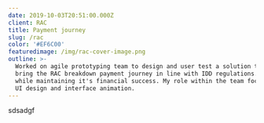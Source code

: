 ```yaml
---
date: 2019-10-03T20:51:00.000Z
client: RAC
title: Payment journey
slug: /rac
color: '#EF6C00'
featuredimage: /img/rac-cover-image.png
outline: >-
  Worked on agile prototyping team to design and user test a solution that would
  bring the RAC breakdown payment journey in line with IDD regulations. All the
  while maintaining it's financial success. My role within the team focused on
  UI design and interface animation.
---
```

sdsadgf
